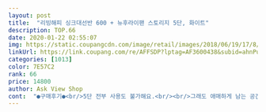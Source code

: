 ```yaml
---
layout: post 
title:  "리빙해피 싱크대선반 600 + 뉴후라이팬 스토리지 5단, 화이트" 
description: TOP.66 
date: 2020-01-22 02:55:07 
img: https://static.coupangcdn.com/image/retail/images/2018/06/19/17/8/0348b876-e1eb-484f-b78b-ff4d929804f0.jpg 
linkUrl: https://link.coupang.com/re/AFFSDP?lptag=AF3600438&subid=ahnPublicAsk&pageKey=102351271&itemId=311762355&vendorItemId=3767308112&traceid=V0-113-50e5c5f0b40f6b60 
categories: [1013] 
color: 7E57C2 
rank: 66 
price: 14800 
author: Ask View Shop 
cont:  "●구매후기●<br/>5단 전부 사용도 불가해요.<br/><br/>그래도 애매하게 남는 공간이 생겨 속상하지만요.<br/>.<br/><br/>그리고 다른분 후기처럼 후라이팬 스토리지 연결할때 정말 손이 무진장 아프고 힘듭니다.<br/>.<br/> 참고 하세요.<br/>.<br/><br/>근데 후라이팬 스토리지는 저희집같은 경우는 그닥 쓸모가 없내요.<br/>.<br/><br/>꼼꼼히 사이즈 다 재고 사셔야 합니다.<br/><br/>꾸역이 선반도 넣어서 높이 맞는 냄비만 넣으려구요.<br/><br/>만약에 후라이팬 스토리지도 구매할 생각이라면... <br/>... <br/>... <br/>... <br/>.<br/>.<br/>.<br/>.<br/><br/>몇날몇일 고민하고 사이즈 재고 샀는데 더 꼼꼼히 쟀어야 하는데 아쉽네요<br/>무엇보다 후라이팬 선반 고정핀은 넉넉히 들어있지만 무색하게 아구가 잘 안맞는것처럼 아주 고생고생해서 넣어야해요.<br/><br/>보기 좋아졌어요.<br/><br/>사서 뜯으면 반품이 안되니 뭐 꾸역꾸역 써보기로 했어요.<br/><br/>상품평 에 힘이 없다는 말에 고민했는데 설치만 잘 하면<br/>아니 솔직히 사진상에 보다싶이 갈집 나사를 빼고 집어넣으면 들어는 간신히 가는데, 중요한것은 후라이팬이 들어가지 않는 단점.<br/>.<br/> 작은 사이즈의 후라이팬이라면 넣을수 있지만, 조금만 커도 후라이팬 스토리지 밖으로 튀어나와서 많은 자리를 차지하게 됩니다.<br/>.<br/> 그것까지 계산해 둬야 해요.<br/>.<br/><br/>와이프가 회사 근무중에 사달라고 카톡으로 보냈길래 아무생각없이 구매 했더니, 우리집도 후라이팬 스토리지 들어갈 사이즈가 아니더군요.<br/>.<br/> ㅜ.<br/>ㅜ<br/>음, 저희집 싱크대랑은 안 맞아서 아쉽네요.<br/><br/>이게 불량인지 아닌지 참.<br/>.<br/> 모르겠어요.<br/><br/>일단 저희집처럼 오래되고 작은 2개짜리 개수대가 있는 싱크대는 안맞아요.<br/><br/>저희집 같은 경우 선반 스토리지는 그나마 쓸모가 있어요.<br/>.<br/><br/>저흰 괜히 후라이팬 스토리지를 구매한것 같아요... <br/> 선반 스토리지만 살껄... <br/>쩝~~~~~<br/>정리 안된 어수선 했던 싱크대 밑이 너무  깔끔해 져서<br/>좋은 구매들 하세요.<br/><br/>진작 살껄... <br/>그리고 사이즈 조절도 가능해서 더 맘에 들어요.<br/><br/>짱짱 하니 생각보다  좋아요.<br/><br/>참.<br/>.<br/>  아쉬운점이 많네요.<br/>.<br/><br/>첫째 선반 스토리지 사이즈 계산하고, 후라이팬 스토리지는 계산하지말고, 실제 놓아둘 후라이팬 사이즈를 재보고 결정해야 합니다.<br/>.<br/> 즉, 후라이팬 스토리지 사이즈가 24cm인데 실제 후라이팬 사이즈는 보통 28cm예요.<br/>.<br/>저흰 30cm짜리 웍도 있구요.<br/>.<br/>그러니 선반및후라이팬 스토리지 가로 길이가 광고처럼 합이 61cm+24cm=85cm 이지만, 실제로 후라이팬은 보통 28cm가 많이 쓰이므로, 우리집 싱크대 가로 길이가 85cm아닌, 최소 90cm이상은 되야 해요... <br/><br/>후라이팬 선반도 높이가 안맞아 비스듬히 겨우 넣으니 딱 맞게는 들어가지만 넣고 뺄때는 다 빼고 낑낑 비스듬히 넣어야하구요,<br/>후라이팬 스토리지가 문제내요.<br/> ㅜ.<br/>ㅜ 체결하기 많이 힘듬(원터치라고 하지만 이것도 아주아주  뻑뻑함)... <br/>남자인 저도 많이 힘들고 손이 아퍼 죽는줄.<br/>그리고 또 나사같은 것 끼울때도,,, 어휴 힘들어 죽어요.<br/>~~~.<br/>.<br/>짜증 많이 납니다... <br/><br/>" 
---
```

